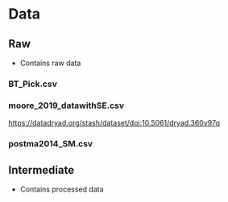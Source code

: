 # Data

## Raw

- Contains raw data

### BT_Pick.csv


### moore_2019_datawithSE.csv
https://datadryad.org/stash/dataset/doi:10.5061/dryad.360v97q

### postma2014_SM.csv



## Intermediate

- Contains processed data
